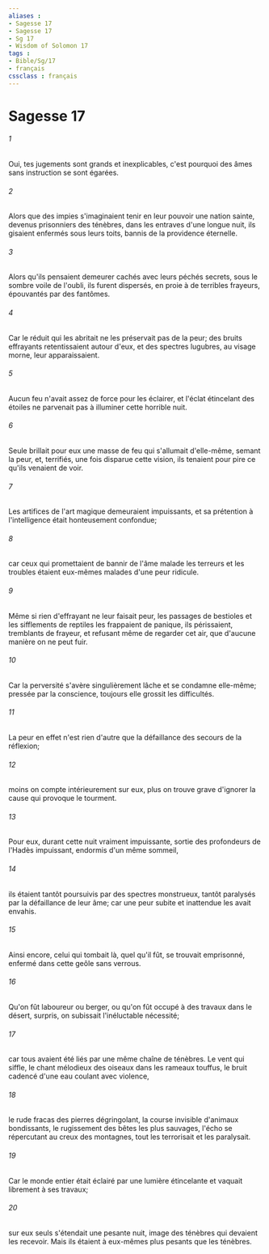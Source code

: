 ```yaml
---
aliases : 
- Sagesse 17
- Sagesse 17
- Sg 17
- Wisdom of Solomon 17
tags : 
- Bible/Sg/17
- français
cssclass : français
---
```


# Sagesse 17

###### 1
Oui, tes jugements sont grands et inexplicables, c'est pourquoi des âmes sans instruction se sont égarées.
###### 2
Alors que des impies s'imaginaient tenir en leur pouvoir une nation sainte, devenus prisonniers des ténèbres, dans les entraves d'une longue nuit, ils gisaient enfermés sous leurs toits, bannis de la providence éternelle.
###### 3
Alors qu'ils pensaient demeurer cachés avec leurs péchés secrets, sous le sombre voile de l'oubli, ils furent dispersés, en proie à de terribles frayeurs, épouvantés par des fantômes.
###### 4
Car le réduit qui les abritait ne les préservait pas de la peur; des bruits effrayants retentissaient autour d'eux, et des spectres lugubres, au visage morne, leur apparaissaient.
###### 5
Aucun feu n'avait assez de force pour les éclairer, et l'éclat étincelant des étoiles ne parvenait pas à illuminer cette horrible nuit.
###### 6
Seule brillait pour eux une masse de feu qui s'allumait d'elle-même, semant la peur, et, terrifiés, une fois disparue cette vision, ils tenaient pour pire ce qu'ils venaient de voir.
###### 7
Les artifices de l'art magique demeuraient impuissants, et sa prétention à l'intelligence était honteusement confondue;
###### 8
car ceux qui promettaient de bannir de l'âme malade les terreurs et les troubles étaient eux-mêmes malades d'une peur ridicule.
###### 9
Même si rien d'effrayant ne leur faisait peur, les passages de bestioles et les sifflements de reptiles les frappaient de panique, ils périssaient, tremblants de frayeur, et refusant même de regarder cet air, que d'aucune manière on ne peut fuir.
###### 10
Car la perversité s'avère singulièrement lâche et se condamne elle-même; pressée par la conscience, toujours elle grossit les difficultés.
###### 11
La peur en effet n'est rien d'autre que la défaillance des secours de la réflexion;
###### 12
moins on compte intérieurement sur eux, plus on trouve grave d'ignorer la cause qui provoque le tourment.
###### 13
Pour eux, durant cette nuit vraiment impuissante, sortie des profondeurs de l'Hadès impuissant, endormis d'un même sommeil,
###### 14
ils étaient tantôt poursuivis par des spectres monstrueux, tantôt paralysés par la défaillance de leur âme; car une peur subite et inattendue les avait envahis.
###### 15
Ainsi encore, celui qui tombait là, quel qu'il fût, se trouvait emprisonné, enfermé dans cette geôle sans verrous.
###### 16
Qu'on fût laboureur ou berger, ou qu'on fût occupé à des travaux dans le désert, surpris, on subissait l'inéluctable nécessité;
###### 17
car tous avaient été liés par une même chaîne de ténèbres. Le vent qui siffle, le chant mélodieux des oiseaux dans les rameaux touffus, le bruit cadencé d'une eau coulant avec violence,
###### 18
le rude fracas des pierres dégringolant, la course invisible d'animaux bondissants, le rugissement des bêtes les plus sauvages, l'écho se répercutant au creux des montagnes, tout les terrorisait et les paralysait.
###### 19
Car le monde entier était éclairé par une lumière étincelante et vaquait librement à ses travaux;
###### 20
sur eux seuls s'étendait une pesante nuit, image des ténèbres qui devaient les recevoir. Mais ils étaient à eux-mêmes plus pesants que les ténèbres.
